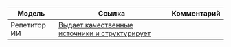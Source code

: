 | Модель | Ссылка |Комментарий|
| ------ | ------ |------ |
|Репетитор ИИ|[Выдает качественные источники и структурирует](https://opennote.me/)||
